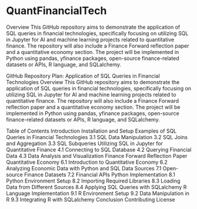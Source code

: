 # QuantFinancialTech
Overview
This GitHub repository aims to demonstrate the application of SQL queries in financial technologies, specifically focusing on utilizing SQL in Jupyter for AI and machine learning projects related to quantitative finance. The repository will also include a Finance Forward reflection paper and a quantitative economy section. The project will be implemented in Python using pandas, yfinance packages, open-source finance-related datasets or APIs, R language, and SQLalchemy.

GitHub Repository Plan: Application of SQL Queries in Financial Technologies
Overview
This GitHub repository aims to demonstrate the application of SQL queries in financial technologies, specifically focusing on utilizing SQL in Jupyter for AI and machine learning projects related to quantitative finance. The repository will also include a Finance Forward reflection paper and a quantitative economy section. The project will be implemented in Python using pandas, yfinance packages, open-source finance-related datasets or APIs, R language, and SQLalchemy.

Table of Contents
Introduction
Installation and Setup
Examples of SQL Queries in Financial Technologies
3.1 SQL Data Manipulation
3.2 SQL Joins and Aggregation
3.3 SQL Subqueries
Utilizing SQL in Jupyter for Quantitative Finance
4.1 Connecting to SQL Database
4.2 Querying Financial Data
4.3 Data Analysis and Visualization
Finance Forward Reflection Paper
Quantitative Economy
6.1 Introduction to Quantitative Economy
6.2 Analyzing Economic Data with Python and SQL
Data Sources
7.1 Open-source Finance Datasets
7.2 Financial APIs
Python Implementation
8.1 Python Environment Setup
8.2 Importing Required Libraries
8.3 Loading Data from Different Sources
8.4 Applying SQL Queries with SQLalchemy
R Language Implementation
9.1 R Environment Setup
9.2 Data Manipulation in R
9.3 Integrating R with SQLalchemy
Conclusion
Contributing
License

